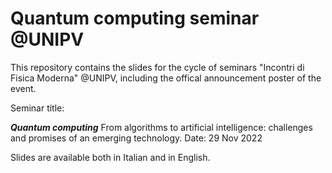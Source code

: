 # Quantum computing seminar @UNIPV
This repository contains the slides for the cycle of seminars "Incontri di Fisica Moderna" @UNIPV, including the offical announcement  poster of the event.

Seminar title: 

***Quantum computing***       From algorithms to artificial intelligence: challenges and promises of an emerging technology.
Date: 29 Nov 2022

Slides are available both in Italian and in English.
